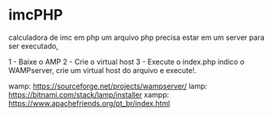 # imcPHP
calculadora de imc em php
um arquivo php precisa estar em um server para ser executado,

1 - Baixe o AMP
2 - Crie o virtual host
3 - Execute o index.php
indico o WAMPserver, crie um virtual host do arquivo e execute!.

wamp: https://sourceforge.net/projects/wampserver/
lamp: https://bitnami.com/stack/lamp/installer
xampp: https://www.apachefriends.org/pt_br/index.html
